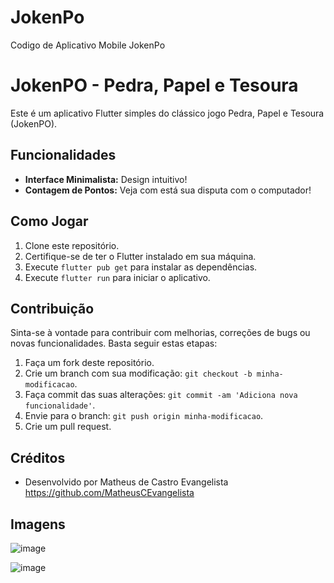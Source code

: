 # JokenPo
Codigo de Aplicativo Mobile JokenPo
# JokenPO - Pedra, Papel e Tesoura

Este é um aplicativo Flutter simples do clássico jogo Pedra, Papel e Tesoura (JokenPO).

## Funcionalidades

* **Interface Minimalista:** Design intuitivo!
* **Contagem de Pontos:** Veja com está sua disputa com o computador!

## Como Jogar

1.  Clone este repositório.
2.  Certifique-se de ter o Flutter instalado em sua máquina.
3.  Execute `flutter pub get` para instalar as dependências.
4.  Execute `flutter run` para iniciar o aplicativo.


## Contribuição

Sinta-se à vontade para contribuir com melhorias, correções de bugs ou novas funcionalidades. Basta seguir estas etapas:

1.  Faça um fork deste repositório.
2.  Crie um branch com sua modificação: `git checkout -b minha-modificacao`.
3.  Faça commit das suas alterações: `git commit -am 'Adiciona nova funcionalidade'`.
4.  Envie para o branch: `git push origin minha-modificacao`.
5.  Crie um pull request.


## Créditos

* Desenvolvido por Matheus de Castro Evangelista https://github.com/MatheusCEvangelista

## Imagens

![image](https://github.com/user-attachments/assets/0bc452f3-848d-434a-b12d-65119c3bbfa8)

![image](https://github.com/user-attachments/assets/cff0afb9-88c7-4518-a4aa-93f433eeca79)


